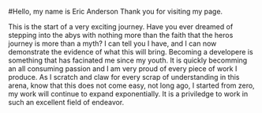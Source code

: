 #Hello, my name is Eric Anderson
Thank you for visiting my page.

This is the start of a very exciting journey.  Have you ever dreamed of stepping into the abys with nothing more than the faith that the heros journey is more than a myth?  I can tell you I have, and I can now demonstrate the evidence of what this will bring.  Becoming a developere is something that has facinated me since my youth.  It is quickly becomming an all consuming passion and I am very proud of every piece of work I produce.  As I scratch and claw for every scrap of understanding in this arena, know that this does not come easy, not long ago, I started from zero, my work will continue to expand exponentially. It is a priviledge to work in such an excellent field of endeavor.   